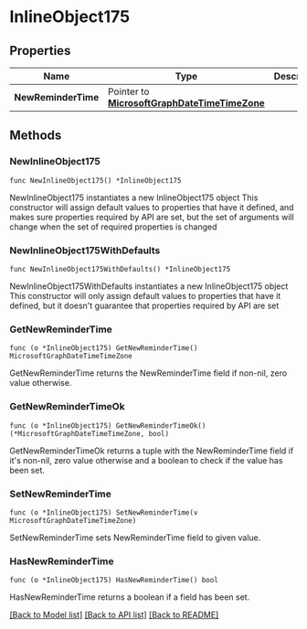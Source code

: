 # InlineObject175

## Properties

Name | Type | Description | Notes
------------ | ------------- | ------------- | -------------
**NewReminderTime** | Pointer to [**MicrosoftGraphDateTimeTimeZone**](MicrosoftGraphDateTimeTimeZone.md) |  | [optional] 

## Methods

### NewInlineObject175

`func NewInlineObject175() *InlineObject175`

NewInlineObject175 instantiates a new InlineObject175 object
This constructor will assign default values to properties that have it defined,
and makes sure properties required by API are set, but the set of arguments
will change when the set of required properties is changed

### NewInlineObject175WithDefaults

`func NewInlineObject175WithDefaults() *InlineObject175`

NewInlineObject175WithDefaults instantiates a new InlineObject175 object
This constructor will only assign default values to properties that have it defined,
but it doesn't guarantee that properties required by API are set

### GetNewReminderTime

`func (o *InlineObject175) GetNewReminderTime() MicrosoftGraphDateTimeTimeZone`

GetNewReminderTime returns the NewReminderTime field if non-nil, zero value otherwise.

### GetNewReminderTimeOk

`func (o *InlineObject175) GetNewReminderTimeOk() (*MicrosoftGraphDateTimeTimeZone, bool)`

GetNewReminderTimeOk returns a tuple with the NewReminderTime field if it's non-nil, zero value otherwise
and a boolean to check if the value has been set.

### SetNewReminderTime

`func (o *InlineObject175) SetNewReminderTime(v MicrosoftGraphDateTimeTimeZone)`

SetNewReminderTime sets NewReminderTime field to given value.

### HasNewReminderTime

`func (o *InlineObject175) HasNewReminderTime() bool`

HasNewReminderTime returns a boolean if a field has been set.


[[Back to Model list]](../README.md#documentation-for-models) [[Back to API list]](../README.md#documentation-for-api-endpoints) [[Back to README]](../README.md)


